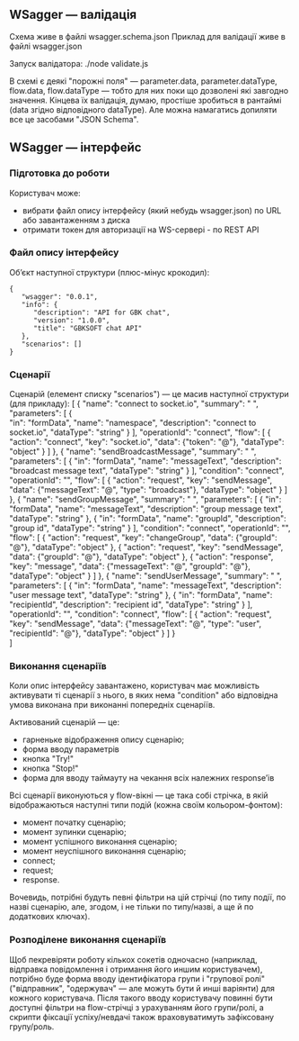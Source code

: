 ## WSagger — валідація

Схема живе в файлі wsagger.schema.json
Приклад для валідації живе в файлі wsagger.json

Запуск валідатора: ./node validate.js

В схемі є деякі "порожні поля" — parameter.data, parameter.dataType, flow.data, flow.dataType — тобто для них поки що дозволені які завгодно значення. Кінцева їх валідація, думаю, простіше зробиться в рантаймі (data згідно відповідного dataType). Але можна намагатись допиляти все це засобами "JSON Schema".    


## WSagger — інтерфейс


### Підготовка до роботи

Користувач може:

* вибрати файл опису інтерфейсу (який небудь wsagger.json) по URL або завантаженням з диска
* отримати токен для авторизації на WS-сервері - по REST API
     

### Файл опису інтерфейсу

Обʼєкт наступної структури (плюс-мінус крокодил):

    {
       "wsagger": "0.0.1",
       "info": {
          "description": "API for GBK chat",
          "version": "1.0.0",
          "title": "GBKSOFT chat API"
       },
       "scenarios": []
    }


### Сценарії

Сценарій (елемент списку "scenarios") — це масив наступної структури (для прикладу):
    [
       {
          "name": "connect to socket.io",
          "summary": " ",
          "parameters": [
             {             
                "in": "formData",
                "name": "namespace",
                "description": "connect to socket.io",
                "dataType": "string"
             }
          ],
          "operationId": "connect",
          "flow": [
             {
                "action": "connect", 
                "key": "socket.io", 
                "data": {"token": "@"},
                "dataType": "object"
             }
          ]
       },
       {
          "name": "sendBroadcastMessage",
          "summary": " ",
          "parameters": [
             { 
               "in": "formData",
               "name": "messageText",
               "description": "broadcast message text",
                "dataType": "string"
             }
          ],
          "condition": "connect",
          "operationId": "",
          "flow": [
             {
                "action": "request", 
                "key": "sendMessage", 
                "data": {"messageText": "@", "type": "broadcast"},
                "dataType": "object"
             }
          ]
       },
       {
          "name": "sendGroupMessage",
          "summary": " ",
          "parameters": [
             {
                "in": "formData",
                "name": "messageText",
                "description": "group message text",
                "dataType": "string"
             },
             {
                "in": "formData",
                "name": "groupId",
                "description": "group id",
                "dataType": "string"
             }
          ],
          "condition": "connect",
          "operationId": "",
          "flow": [
             {
                "action": "request", 
                "key": "changeGroup", 
                "data": {"groupId": "@"},
                "dataType": "object"
             },
             {
                "action": "request", 
                "key": "sendMessage", 
                "data": {"groupId": "@"},
                "dataType": "object"
             },
             {
                "action": "response", 
                "key": "message", 
                "data": {"messageText": "@", "groupId": "@"},
                "dataType": "object"
             }
          ]
       },
       {
          "name": "sendUserMessage",
          "summary": " ",
          "parameters": [
             {
                "in": "formData",
                "name": "messageText",
                "description": "user message text",
                "dataType": "string"
             },
             {
                "in": "formData",
                "name": "recipientId",
                "description": "recipient id",
                "dataType": "string"
             }
          ],
          "operationId": "",
          "condition": "connect",
          "flow": [
             {
                "action": "request", 
                "key": "sendMessage", 
                "data": {"messageText": "@", "type": "user", "recipientId": "@"},
                "dataType": "object"
             }
          ]
       }   
    ]


### Виконання сценаріїв

Коли опис інтерфейсу завантажено, користувач має можливість активувати ті сценарії з нього, в яких нема "condition" або відповідна умова виконана при виконанні попередніх сценаріїв.

Активований сценарій — це:

* гарненьке відображення опису сценарію;
* форма вводу параметрів
* кнопка "Try!"
* кнопка "Stop!"
* форма для вводу таймауту на чекання всіх належних responseʼів


Всі сценарії виконуються у flow-вікні — це така собі стрічка, в якій відображаються наступні типи подій (кожна своїм кольором-фонтом):
* момент початку сценарію;
* момент зупинки сценарію;
* момент успішного виконання сценарію;
* момент неуспішного виконання сценарію;
* connect;
* request;
* response.

Вочевидь, потрібні будуть певні фільтри на цій стрічці (по типу події, по назві сценарію, але, згодом, і не тільки по типу/назві, а ще й по додаткових ключах).


### Розподілене виконання сценаріїв

Щоб пекревіряти роботу кількох сокетів одночасно (наприклад, відправка повідомлення і отримання його иншим користувачем), потрібно буде форма вводу ідентифікатора групи і "групової ролі" ("відправник", "одержувач" — але можуть бути й инші варіянти) для кожного користувача. Після такого вводу користувачу повинні бути доступні фільтри на flow-стрічці з урахуванням його групи/ролі, а скрипти фіксації успіху/невдачі також враховуватимуть зафіксовану групу/роль.
